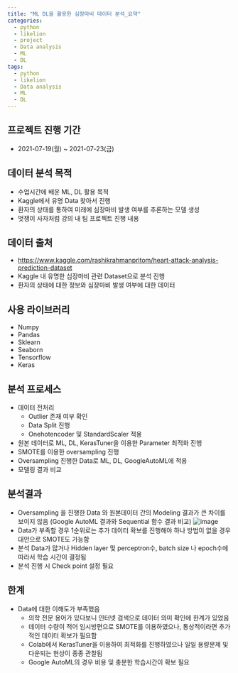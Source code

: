 ```yaml
---
title: "ML DL을 활용한 심장마비 데이터 분석_요약"
categories:
  - python
  - likelion
  - project
  - Data analysis
  - ML
  - DL
tags:
  - python
  - likelion
  - Data analysis
  - ML
  - DL
---
```

## 프로젝트 진행 기간
- 2021-07-19(월) ~ 2021-07-23(금)

## 데이터 분석 목적
- 수업시간에 배운 ML, DL 활용 목적
- Kaggle에서 유명 Data 찾아서 진행
- 환자의 상태를 통하여 미래에 심장마비 발생 여부를 추론하는 모델 생성
- 멋쟁이 사자처럼 강의 내 팀 프로젝트 진행 내용

## 데이터 출처
- https://www.kaggle.com/rashikrahmanpritom/heart-attack-analysis-prediction-dataset
- Kaggle 내 유명한 심장마비 관련 Dataset으로 분석 진행
- 환자의 상태에 대한 정보와 심장마비 발생 여부에 대한 데이터  

## 사용 라이브러리
- Numpy
- Pandas
- Sklearn
- Seaborn
- Tensorflow
- Keras

## 분석 프로세스
- 데이터 전처리
  * Outlier 존재 여부 확인
  * Data Split 진행
  * Onehotencoder 및 StandardScaler 적용
- 원본 데이터로 ML, DL, KerasTuner을 이용한 Parameter 최적화 진행
- SMOTE를 이용한 oversampling 진행
- Oversampling 진행한 Data로 ML, DL, GoogleAutoML에 적용
- 모델링 결과 비교

## 분석결과
- Oversampling 을 진행한 Data 와 원본데이터 간의 Modeling 결과가 큰 차이를 보이지 않음
  (Google AutoML 결과와 Sequential 함수 결과 비교)
  ![image](https://user-images.githubusercontent.com/88296152/138022915-e0e95fa7-a7cf-4554-a219-bb16d1b2ca92.png)
- Data가 부족할 경우 1순위로는 추가 데이터 확보를 진행해야 하나 방법이 없을 경우 대안으로 SMOTE도 가능함
- 분석 Data가 많거나 Hidden layer 및 perceptron수, batch size 나 epoch수에 따라서 학습 시간이 결정됨
- 분석 진행 시 Check point 설정 필요

## 한계
- Data에 대한 이해도가 부족했음
  * 의학 전문 용어가 있다보니 인터넷 검색으로 데이터 의미 확인에 한계가 있었음
  * 데이터 수량이 적어 임시방편으로 SMOTE를 이용하였으나, 통상적이라면 추가적인 데이터 확보가 필요함
  * Colab에서 KerasTuner을 이용하여 최적화를 진행하였으나 일일 용량문제 및 다운되는 현상이 종종 관찰됨
  * Google AutoML의 경우 비용 및 충분한 학습시간이 확보 필요
